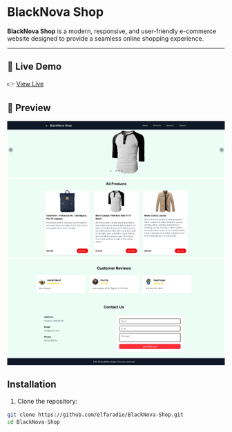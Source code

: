 # BlackNova Shop

**BlackNova Shop** is a modern, responsive, and user-friendly e-commerce website designed to provide a seamless online shopping experience. 

---

## 🔗 Live Demo
👉 [View Live](https://elfaradio.github.io/BlackNova-Shop/)

## 📸 Preview
![Project Preview](preview/1.png)
![Project Preview](preview/2.png)
![Project Preview](preview/3.png)





## Installation

1. Clone the repository:

```bash
git clone https://github.com/elfaradio/BlackNova-Shop.git
cd BlackNova-Shop